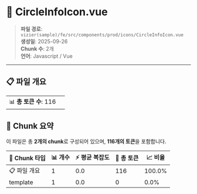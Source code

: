# 📄 CircleInfoIcon.vue

> **파일 경로**: `vizier(sample)/fe/src/components/prod/icons/CircleInfoIcon.vue`  
> **생성일**: 2025-09-26  
> **Chunk 수**: 2개  
> **언어**: Javascript / Vue
---


## 📋 파일 개요

| | |
|--|--|
| 📊 **총 토큰 수**: 116 |  |






## 🧩 Chunk 요약

이 파일은 총 **2개의 chunk**로 구성되어 있으며, **116개의 토큰**을 포함합니다.

| 🧩 Chunk 타입 | 📊 개수 | ⚡ 평균 복잡도 | 📝 총 토큰 | 📈 비율 |
|---------------|--------|-------------|----------|--------|
| 📋 파일 개요 | 1 | 0.0 | 116 | 100.0% |
| template | 1 | 0.0 | 0 | 0.0% |

